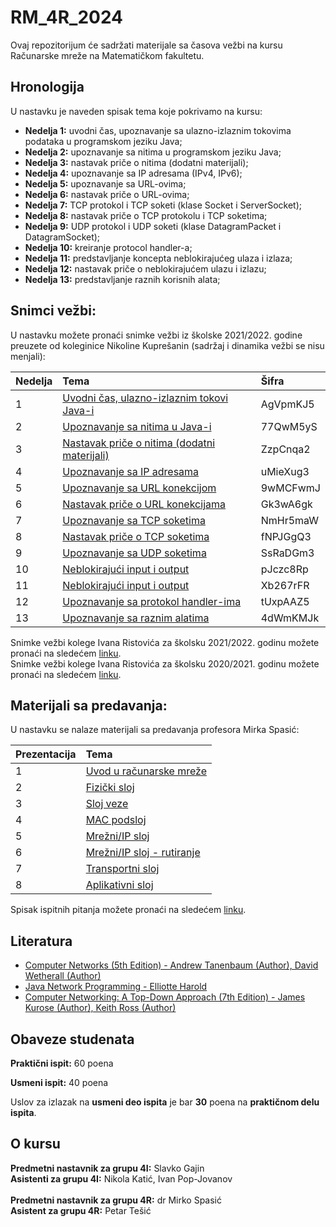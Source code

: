 # RM_4R_2024
Ovaj repozitorijum će sadržati materijale sa časova vežbi na kursu Računarske mreže na Matematičkom fakultetu.

## Hronologija
U nastavku je naveden spisak tema koje pokrivamo na kursu:
- **Nedelja 1:** uvodni čas, upoznavanje sa ulazno-izlaznim tokovima podataka u programskom jeziku Java;
- **Nedelja 2:** upoznavanje sa nitima u programskom jeziku Java;
- **Nedelja 3:** nastavak priče o nitima (dodatni materijali);
- **Nedelja 4:** upoznavanje sa IP adresama (IPv4, IPv6);
- **Nedelja 5:** upoznavanje sa URL-ovima;
- **Nedelja 6:** nastavak priče o URL-ovima;
- **Nedelja 7:** TCP protokol i TCP soketi (klase Socket i ServerSocket);
- **Nedelja 8:** nastavak priče o TCP protokolu i TCP soketima;
- **Nedelja 9:** UDP protokol i UDP soketi (klase DatagramPacket i DatagramSocket);
- **Nedelja 10:** kreiranje protocol handler-a;
- **Nedelja 11:** predstavljanje koncepta neblokirajućeg ulaza i izlaza;
- **Nedelja 12:** nastavak priče o neblokirajućem ulazu i izlazu;
- **Nedelja 13:** predstavljanje raznih korisnih alata;

## Snimci vežbi:

U nastavku možete pronaći snimke vežbi iz školske 2021/2022. godine preuzete od koleginice Nikoline Kuprešanin (sadržaj i dinamika vežbi se nisu menjali):

|Nedelja | Tema                                                                                                                      | Šifra |
|:--------|:--------------------------------------------------------------------------------------------------------------------------|:------|
| 1 | [Uvodni čas, ulazno-izlaznim tokovi Java-i](https://matf.webex.com/matf/ldr.php?RCID=72a6b98dc293891be837e92dc1417703)    | AgVpmKJ5 |
| 2 | [Upoznavanje sa nitima u Java-i](https://matf.webex.com/matf/ldr.php?RCID=8de650db3b83e1992bd2c0319c7623c5)               | 77QwM5yS |
| 3 | [Nastavak priče o nitima (dodatni materijali)](https://matf.webex.com/matf/ldr.php?RCID=f673a5c87a34bcbb4ab965e1b811ddbe) | ZzpCnqa2 |
| 4 | [Upoznavanje sa IP adresama](https://matf.webex.com/matf/ldr.php?RCID=eaf1b14e2e27e1ea430bc198f3193d2f)                   | uMieXug3 |
| 5 | [Upoznavanje sa URL konekcijom](https://matf.webex.com/matf/ldr.php?RCID=ce29073c9369e4f43acfd880d2c6f823)                | 9wMCFwmJ |
| 6 | [Nastavak priče o URL konekcijama](https://matf.webex.com/matf/ldr.php?RCID=c98b9f57efb9ccaa4668aa0b755d12f6)             | Gk3wA6gk |
| 7 | [Upoznavanje sa TCP soketima](https://matf.webex.com/matf/ldr.php?RCID=ad126305b6c51d4ba2d3a5fc00ccf767)                  | NmHr5maW |
| 8 | [Nastavak priče o TCP soketima](https://matf.webex.com/matf/ldr.php?RCID=507e5913970619b5cf0d7d53e4359f9e)                | fNPJGgQ3 |
| 9 | [Upoznavanje sa UDP soketima](https://matf.webex.com/matf/ldr.php?RCID=340e97a10b26f93bec061fb6e4f268fe)                  | SsRaDGm3 |
| 10 | [Neblokirajući input i output](https://matf.webex.com/matf/ldr.php?RCID=553a3aea5f22f0c4cb867f3d42a565aa)                 | pJczc8Rp |
| 11 | [Neblokirajući input i output](https://matf.webex.com/matf/ldr.php?RCID=08d8cff3b46fdb9899922dcfc397e877)                 | Xb267rFR |
| 12 | [Upoznavanje sa protokol handler-ima](https://matf.webex.com/matf/ldr.php?RCID=3cf5895639475bba9d014e0cade693f2)          | tUxpAAZ5 |
| 13 | [Upoznavanje sa raznim alatima](https://matf.webex.com/matf/ldr.php?RCID=0c03cfc3e4f0f38c109281499a056a66)                | 4dWmKMJk |

Snimke vežbi kolege Ivana Ristovića za školsku 2021/2022. godinu možete pronaći na sledećem [linku](https://www.youtube.com/playlist?list=PLOGAKiQpHThNuKZi77U8JBozbNkyZ_Ag1).  
Snimke vežbi kolege Ivana Ristovića za školsku 2020/2021. godinu možete pronaći na sledećem [linku](https://www.youtube.com/playlist?list=PLOGAKiQpHThOSVg_b-ljnNppwy00z_6uR).
## Materijali sa predavanja:
U nastavku se nalaze materijali sa predavanja profesora Mirka Spasić:

| Prezentacija | Tema |
|:-------------|:------|
| 1            | [Uvod u računarske mreže](http://poincare.matf.bg.ac.rs/~mirko.spasic/mreze/01.Uvod.u.racunarske.mreze.pdf) |
| 2            | [Fizički sloj](http://poincare.matf.bg.ac.rs/~mirko.spasic/mreze/02.Fizicki.sloj.pdf) |
| 3            | [Sloj veze](http://poincare.matf.bg.ac.rs/~mirko.spasic/mreze/03.Sloj.veze.pdf) |
| 4            | [MAC podsloj](http://poincare.matf.bg.ac.rs/~mirko.spasic/mreze/04.Podsloj.MAC.pdf) |
| 5            | [Mrežni/IP sloj](http://poincare.matf.bg.ac.rs/~mirko.spasic/mreze/05.Mrezni.sloj.pdf) | 
| 6            | [Mrežni/IP sloj - rutiranje](http://poincare.matf.bg.ac.rs/~mirko.spasic/mreze/06.Mrezni.sloj.rutiranje.pdf)|
| 7            | [Transportni sloj](http://poincare.matf.bg.ac.rs/~mirko.spasic/mreze/07.Transportni.sloj.pdf) |
| 8            | [Aplikativni sloj](http://poincare.matf.bg.ac.rs/~mirko.spasic/mreze/08.Aplikativni.sloj.pdf)|

Spisak ispitnih pitanja možete pronaći na sledećem [linku](http://poincare.matf.bg.ac.rs/~aleksandar.kartelj/nastava/RM2022/pitanja.pdf).

## Literatura

- [Computer Networks (5th Edition) -  Andrew Tanenbaum (Author), David Wetherall (Author)](https://www.amazon.com/Computer-Networks-5th-Andrew-Tanenbaum/dp/0132126958)
- [Java Network Programming - Elliotte Harold](https://www.amazon.com/Network-Programming-Elliotte-Rusty-Harold/dp/1449357679)
- [Computer Networking: A Top-Down Approach (7th Edition) - James Kurose (Author), Keith Ross (Author)](https://www.amazon.com/Computer-Networking-Top-Down-Approach-7th/dp/0133594149)

## Obaveze studenata

**Praktični ispit:** 60 poena

**Usmeni ispit:** 40 poena

Uslov za izlazak na **usmeni deo ispita** je bar **30** poena na **praktičnom delu ispita**.


## O kursu

**Predmetni nastavnik za grupu 4I:** Slavko Gajin <br>
**Asistenti za grupu 4I:** Nikola Katić, Ivan Pop-Jovanov
<br> <br>
**Predmetni nastavnik za grupu 4R:** dr Mirko Spasić <br>
**Asistent za grupu 4R:** Petar Tešić
